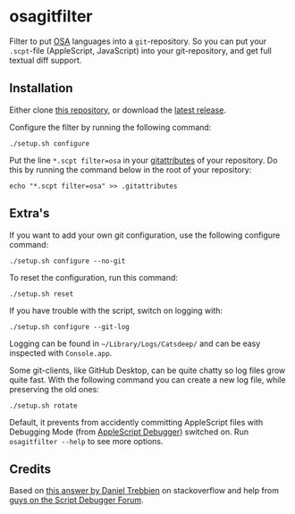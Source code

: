 osagitfilter
============

Filter to put [OSA][] languages into a `git`-repository. So you can put your `.scpt`-file (AppleScript, JavaScript) into your git-repository, and get full textual diff support.


Installation
------------

Either clone [this repository](https://github.com/doekman/osagitfilter), or download the [latest release](https://github.com/doekman/osagitfilter/releases/latest).

Configure the filter by running the following command:

	./setup.sh configure

Put the line `*.scpt filter=osa` in your [gitattributes][] of your repository. Do this by running the command below in the root of your repository:

	echo "*.scpt filter=osa" >> .gitattributes


Extra's
-------

If you want to add your own git configuration, use the following configure command:

	./setup.sh configure --no-git

To reset the configuration, run this command:

	./setup.sh reset

If you have trouble with the script, switch on logging with:

	./setup.sh configure --git-log

Logging can be found in `~/Library/Logs/Catsdeep/` and can be easy inspected with `Console.app`.

Some git-clients, like GitHub Desktop, can be quite chatty so log files grow quite fast. With the following command you can create a new log file, while preserving the old ones:

	./setup.sh rotate

Default, it prevents from accidently committing AppleScript files with Debugging Mode (from [AppleScript Debugger][asdbg]) switched on. Run `osagitfilter --help` to see more options.


Credits
-------

Based on [this answer by Daniel Trebbien][so-ascr-in-git] on stackoverflow and help from [guys on the Script Debugger Forum][asdbg-forum].



[OSA]: https://developer.apple.com/library/content/documentation/AppleScript/Conceptual/AppleScriptX/Concepts/osa.html "Apple's Open Scripting Architecture"
[asdbg]: http://latenightsw.com
[so-ascr-in-git]: https://stackoverflow.com/a/14425009/56
[asdbg-forum]: http://forum.latenightsw.com/t/cross-play-between-script-debugger-and-script-editor/834/5
[gitconfig]: https://git-scm.com/docs/git-config
[gitattributes]: https://git-scm.com/book/en/v2/Customizing-Git-Git-Attributes
